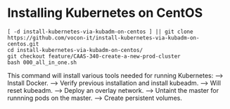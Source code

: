 # Installing Kubernetes on CentOS

```
[ -d install-kubernetes-via-kubadm-on-centos ] || git clone https://github.com/vocon-it/install-kubernetes-via-kubadm-on-centos.git
cd install-kubernetes-via-kubadm-on-centos/
git checkout feature/CAAS-340-create-a-new-prod-cluster
bash 000_all_in_one.sh
```

This command will install various tools needed for running Kubernetes:
--> Install Docker.
--> Verify previous installation and install kubeadm.
--> Will reset kubeadm.
--> Deploy an overlay network.
--> Untaint the master for runnning pods on the master.
--> Create persistent volumes.
